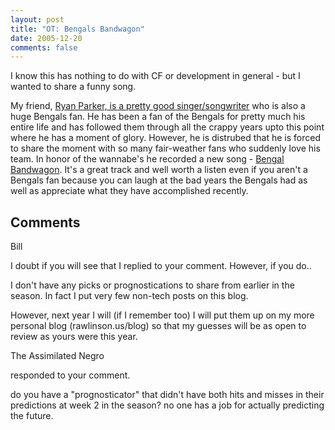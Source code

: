 ```yaml
---
layout: post
title: "OT: Bengals Bandwagon"
date: 2005-12-20
comments: false
---
```

I know this has nothing to do with CF or development in general - but I wanted
to share a funny song.  
  
My friend, [Ryan Parker, is a pretty good
singer/songwriter](http://ryanparkersongs.com/) who is also a huge Bengals
fan. He has been a fan of the Bengals for pretty much his entire life and has
followed them through all the crappy years upto this point where he has a
moment of glory. However, he is distrubed that he is forced to share the
moment with so many fair-weather fans who suddenly love his team. In honor of
the wannabe's he recorded a new song - [Bengal
Bandwagon](http://ryanparkersongs.com/). It's a great track and well worth a
listen even if you aren't a Bengals fan because you can laugh at the bad years
the Bengals had as well as appreciate what they have accomplished recently.

## Comments

Bill

I doubt if you will see that I replied to your comment. However, if you do..  
  
I don't have any picks or prognostications to share from earlier in the
season. In fact I put very few non-tech posts on this blog.  
  
However, next year I will (if I remember too) I will put them up on my more
personal blog (rawlinson.us/blog) so that my guesses will be as open to review
as yours were this year.

The Assimilated Negro

responded to your comment.  
  
do you have a "prognosticator" that didn't have both hits and misses in their
predictions at week 2 in the season? no one has a job for actually predicting
the future.

